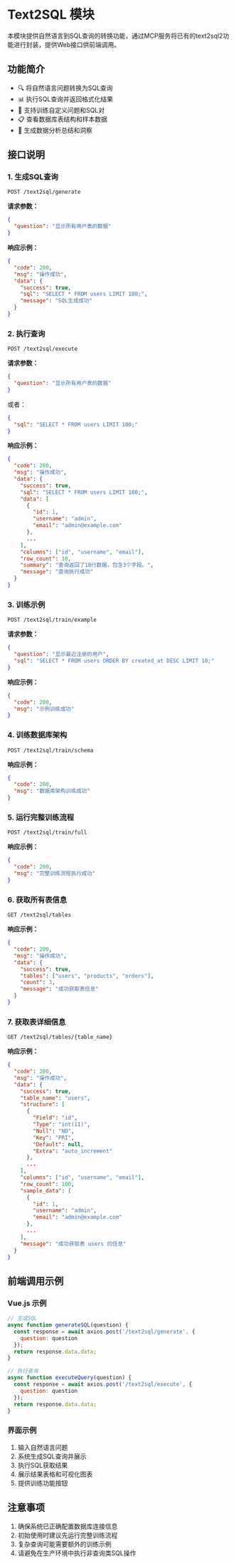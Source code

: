 # Text2SQL 模块

本模块提供自然语言到SQL查询的转换功能，通过MCP服务将已有的text2sql2功能进行封装，提供Web接口供前端调用。

## 功能简介

- 🔍 将自然语言问题转换为SQL查询
- 📊 执行SQL查询并返回格式化结果
- 📝 支持训练自定义问题和SQL对
- 📋 查看数据库表结构和样本数据
- 🧠 生成数据分析总结和洞察

## 接口说明

### 1. 生成SQL查询

```
POST /text2sql/generate
```

**请求参数：**
```json
{
  "question": "显示所有用户表的数据"
}
```

**响应示例：**
```json
{
  "code": 200,
  "msg": "操作成功",
  "data": {
    "success": true,
    "sql": "SELECT * FROM users LIMIT 100;",
    "message": "SQL生成成功"
  }
}
```

### 2. 执行查询

```
POST /text2sql/execute
```

**请求参数：**
```json
{
  "question": "显示所有用户表的数据"
}
```

或者：
```json
{
  "sql": "SELECT * FROM users LIMIT 100;"
}
```

**响应示例：**
```json
{
  "code": 200,
  "msg": "操作成功",
  "data": {
    "success": true,
    "sql": "SELECT * FROM users LIMIT 100;",
    "data": [
      {
        "id": 1,
        "username": "admin",
        "email": "admin@example.com"
      },
      ...
    ],
    "columns": ["id", "username", "email"],
    "row_count": 10,
    "summary": "查询返回了10行数据，包含3个字段。",
    "message": "查询执行成功"
  }
}
```

### 3. 训练示例

```
POST /text2sql/train/example
```

**请求参数：**
```json
{
  "question": "显示最近注册的用户",
  "sql": "SELECT * FROM users ORDER BY created_at DESC LIMIT 10;"
}
```

**响应示例：**
```json
{
  "code": 200,
  "msg": "示例训练成功"
}
```

### 4. 训练数据库架构

```
POST /text2sql/train/schema
```

**响应示例：**
```json
{
  "code": 200,
  "msg": "数据库架构训练成功"
}
```

### 5. 运行完整训练流程

```
POST /text2sql/train/full
```

**响应示例：**
```json
{
  "code": 200,
  "msg": "完整训练流程执行成功"
}
```

### 6. 获取所有表信息

```
GET /text2sql/tables
```

**响应示例：**
```json
{
  "code": 200,
  "msg": "操作成功",
  "data": {
    "success": true,
    "tables": ["users", "products", "orders"],
    "count": 3,
    "message": "成功获取表信息"
  }
}
```

### 7. 获取表详细信息

```
GET /text2sql/tables/{table_name}
```

**响应示例：**
```json
{
  "code": 200,
  "msg": "操作成功",
  "data": {
    "success": true,
    "table_name": "users",
    "structure": [
      {
        "Field": "id",
        "Type": "int(11)",
        "Null": "NO",
        "Key": "PRI",
        "Default": null,
        "Extra": "auto_increment"
      },
      ...
    ],
    "columns": ["id", "username", "email"],
    "row_count": 100,
    "sample_data": [
      {
        "id": 1,
        "username": "admin",
        "email": "admin@example.com"
      },
      ...
    ],
    "message": "成功获取表 users 的信息"
  }
}
```

## 前端调用示例

### Vue.js 示例

```javascript
// 生成SQL
async function generateSQL(question) {
  const response = await axios.post('/text2sql/generate', {
    question: question
  });
  return response.data.data;
}

// 执行查询
async function executeQuery(question) {
  const response = await axios.post('/text2sql/execute', {
    question: question
  });
  return response.data.data;
}
```

### 界面示例

1. 输入自然语言问题
2. 系统生成SQL查询并展示
3. 执行SQL获取结果
4. 展示结果表格和可视化图表
5. 提供训练功能按钮

## 注意事项

1. 确保系统已正确配置数据库连接信息
2. 初始使用时建议先运行完整训练流程
3. 复杂查询可能需要额外的训练示例
4. 请避免在生产环境中执行非查询类SQL操作 